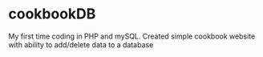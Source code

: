 # cookbookDB
My first time coding in PHP and mySQL. Created simple cookbook website with ability to add/delete data to a database

